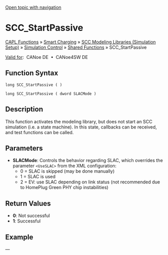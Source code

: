 [Open topic with navigation](../../../../../CANoeDEFamily.htm#Topics/CAPLFunctions/SmartCharging/Functions/CAPLfunctionSCCStartPassive.md)

# SCC_StartPassive

[CAPL Functions](../../CAPLfunctions.md) » [Smart Charging](../CAPLFunctionsSmartChargingOverview.md) » [SCC Modeling Libraries (Simulation Setup)](../CAPLFunctionsSmartChargingOverview.md#BMNodeayerDLL) » [Simulation Control](../CAPLFunctionsSmartChargingOverview.md#SimulationControl) » [Shared Functions](../CAPLFunctionsSmartChargingOverview.md#SimulationControl) » SCC_StartPassive

[Valid for](../../../Shared/FeatureAvailability.md):  CANoe DE  •  CANoe4SW DE

## Function Syntax

```
long SCC_StartPassive ( )
```

```
long SCC_StartPassive ( dword SLACMode )
```

## Description

This function activates the modeling library, but does not start an SCC simulation (i.e. a state machine). In this state, callbacks can be received, and test functions can be called.

## Parameters

- **SLACMode**: Controls the behavior regarding SLAC, which overrides the parameter `<UseSLAC>` from the XML configuration:
  - 0 = SLAC is skipped (may be done manually)
  - 1 = SLAC is used
  - 2 = EV: use SLAC depending on link status (not recommended due to HomePlug Green PHY chip instabilities)

## Return Values

- **0**: Not successful
- **1**: Successful

## Example

—
